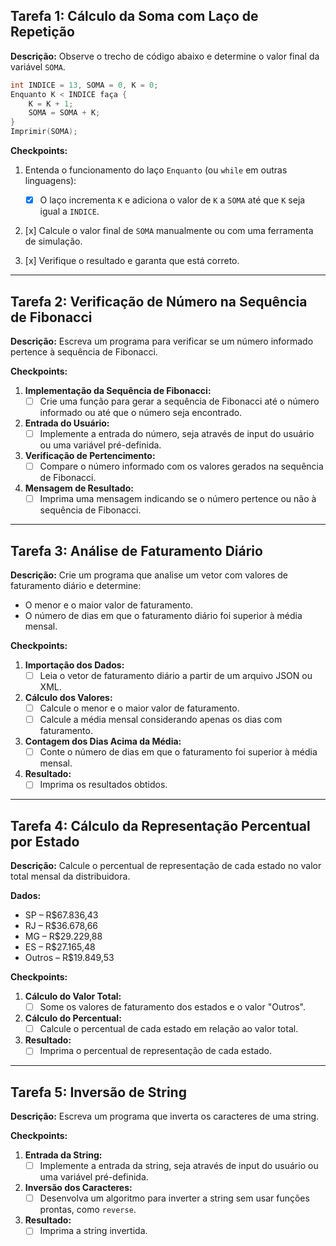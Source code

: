 ## Tarefa 1: Cálculo da Soma com Laço de Repetição

**Descrição:**
Observe o trecho de código abaixo e determine o valor final da variável `SOMA`.

```cpp
int INDICE = 13, SOMA = 0, K = 0;
Enquanto K < INDICE faça { 
    K = K + 1; 
    SOMA = SOMA + K; 
}
Imprimir(SOMA);
```

**Checkpoints:**

1. Entenda o funcionamento do laço `Enquanto` (ou `while` em outras linguagens):
   - [x] O laço incrementa `K` e adiciona o valor de `K` a `SOMA` até que `K` seja igual a `INDICE`.
   
2. [x] Calcule o valor final de `SOMA` manualmente ou com uma ferramenta de simulação.

3. [x] Verifique o resultado e garanta que está correto. 

---

## Tarefa 2: Verificação de Número na Sequência de Fibonacci

**Descrição:**
Escreva um programa para verificar se um número informado pertence à sequência de Fibonacci.

**Checkpoints:**

1. **Implementação da Sequência de Fibonacci:**
   - [ ] Crie uma função para gerar a sequência de Fibonacci até o número informado ou até que o número seja encontrado.

2. **Entrada do Usuário:**
   - [ ] Implemente a entrada do número, seja através de input do usuário ou uma variável pré-definida.

3. **Verificação de Pertencimento:**
   - [ ] Compare o número informado com os valores gerados na sequência de Fibonacci.

4. **Mensagem de Resultado:**
   - [ ] Imprima uma mensagem indicando se o número pertence ou não à sequência de Fibonacci.

---

## Tarefa 3: Análise de Faturamento Diário

**Descrição:**
Crie um programa que analise um vetor com valores de faturamento diário e determine:
- O menor e o maior valor de faturamento.
- O número de dias em que o faturamento diário foi superior à média mensal.

**Checkpoints:**

1. **Importação dos Dados:**
   - [ ] Leia o vetor de faturamento diário a partir de um arquivo JSON ou XML.

2. **Cálculo dos Valores:**
   - [ ] Calcule o menor e o maior valor de faturamento.
   - [ ] Calcule a média mensal considerando apenas os dias com faturamento.

3. **Contagem dos Dias Acima da Média:**
   - [ ] Conte o número de dias em que o faturamento foi superior à média mensal.

4. **Resultado:**
   - [ ] Imprima os resultados obtidos.

---

## Tarefa 4: Cálculo da Representação Percentual por Estado

**Descrição:**
Calcule o percentual de representação de cada estado no valor total mensal da distribuidora.

**Dados:**
- SP – R$67.836,43
- RJ – R$36.678,66
- MG – R$29.229,88
- ES – R$27.165,48
- Outros – R$19.849,53

**Checkpoints:**

1. **Cálculo do Valor Total:**
   - [ ] Some os valores de faturamento dos estados e o valor "Outros".

2. **Cálculo do Percentual:**
   - [ ] Calcule o percentual de cada estado em relação ao valor total.

3. **Resultado:**
   - [ ] Imprima o percentual de representação de cada estado.

---

## Tarefa 5: Inversão de String

**Descrição:**
Escreva um programa que inverta os caracteres de uma string.

**Checkpoints:**

1. **Entrada da String:**
   - [ ] Implemente a entrada da string, seja através de input do usuário ou uma variável pré-definida.

2. **Inversão dos Caracteres:**
   - [ ] Desenvolva um algoritmo para inverter a string sem usar funções prontas, como `reverse`.

3. **Resultado:**
   - [ ] Imprima a string invertida.
